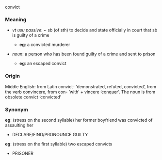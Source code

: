 convict
### Meaning
+ _vt usu passive_: ~ sb (of sth) to decide and state officially in court that sb is guilty of a crime
	+ __eg__: a convicted murderer

+ _noun_: a person who has been found guilty of a crime and sent to prison
    + __eg__: an escaped convict

### Origin

Middle English: from Latin convict- ‘demonstrated, refuted, convicted’, from the verb convincere, from con- ‘with’ + vincere ‘conquer’. The noun is from obsolete convict ‘convicted’

### Synonym

__eg__: (stress on the second syllable) her former boyfriend was convicted of assaulting her

+ DECLARE/FIND/PRONOUNCE GUILTY

__eg__: (stress on the first syllable) two escaped convicts

+ PRISONER


